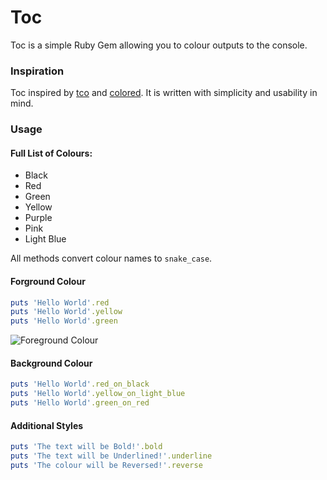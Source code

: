 # Toc

Toc is a simple Ruby Gem allowing you to colour outputs to the console.

### Inspiration

Toc inspired by [tco](https://github.com/pazdera/tco) and [colored](https://github.com/defunkt/colored). It is written with simplicity and usability in mind.

### Usage

#### Full List of Colours:

- Black
- Red
- Green
- Yellow
- Purple
- Pink
- Light Blue

All methods convert colour names to `snake_case`.

#### Forground Colour

```ruby
puts 'Hello World'.red
puts 'Hello World'.yellow
puts 'Hello World'.green
```

![Foreground Colour](http://imgur.com/vtaUUYd)

#### Background Colour

```ruby
puts 'Hello World'.red_on_black
puts 'Hello World'.yellow_on_light_blue
puts 'Hello World'.green_on_red
```

#### Additional Styles

```ruby
puts 'The text will be Bold!'.bold
puts 'The text will be Underlined!'.underline
puts 'The colour will be Reversed!'.reverse
```
